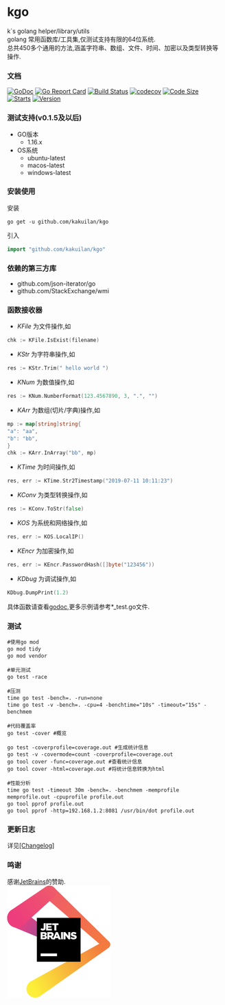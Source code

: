 # kgo

k`s golang helper/library/utils  
golang 常用函数库/工具集,仅测试支持有限的64位系统.  
总共450多个通用的方法,涵盖字符串、数组、文件、时间、加密以及类型转换等操作.

### 文档

[![GoDoc](https://godoc.org/github.com/kakuilan/kgo?status.svg)](https://pkg.go.dev/github.com/kakuilan/kgo)
[![Go Report Card](https://goreportcard.com/badge/github.com/kakuilan/kgo)](https://goreportcard.com/report/github.com/kakuilan/kgo)
[![Build Status](https://github.com/kakuilan/kgo/workflows/kgo-test/badge.svg)](https://github.com/kakuilan/kgo/actions)
[![codecov](https://codecov.io/gh/kakuilan/kgo/branch/master/graph/badge.svg)](https://codecov.io/gh/kakuilan/kgo)
[![Code Size](https://img.shields.io/github/languages/code-size/kakuilan/kgo.svg?style=flat-square)](https://github.com/kakuilan/kgo)
[![Starts](https://img.shields.io/github/stars/kakuilan/kgo.svg)](https://github.com/kakuilan/kgo)
[![Version](https://img.shields.io/github/v/tag/kakuilan/kgo)](https://img.shields.io/github/v/tag/kakuilan/kgo)

### 测试支持(v0.1.5及以后)

- GO版本
    - 1.16.x
- OS系统
    - ubuntu-latest
    - macos-latest
    - windows-latest

### 安装使用

安装

```shell script
go get -u github.com/kakuilan/kgo
```

引入

```go
import "github.com/kakuilan/kgo"
```

### 依赖的第三方库

- github.com/json-iterator/go
- github.com/StackExchange/wmi

### 函数接收器

- *KFile* 为文件操作,如

```go
chk := KFile.IsExist(filename)
```

- *KStr* 为字符串操作,如

```go
res := KStr.Trim(" hello world ")
```

- *KNum* 为数值操作,如

```go
res := KNum.NumberFormat(123.4567890, 3, ".", "")
```

- *KArr* 为数组(切片/字典)操作,如

```go
mp := map[string]string{
"a": "aa",
"b": "bb",
}
chk := KArr.InArray("bb", mp)    
```

- *KTime* 为时间操作,如

```go
res, err := KTime.Str2Timestamp("2019-07-11 10:11:23")
```

- *KConv* 为类型转换操作,如

```go
res := KConv.ToStr(false)
```

- *KOS* 为系统和网络操作,如

```go
res, err := KOS.LocalIP()
```

- *KEncr* 为加密操作,如

```go
res, err := KEncr.PasswordHash([]byte("123456"))
```

- *KDbug* 为调试操作,如

```go
KDbug.DumpPrint(1.2)
```

具体函数请查看[godoc](https://pkg.go.dev/github.com/kakuilan/kgo),更多示例请参考*_test.go文件.

### 测试

```shell
#使用go mod
go mod tidy
go mod vendor

#单元测试
go test -race

#压测
time go test -bench=. -run=none
time go test -v -bench=. -cpu=4 -benchtime="10s" -timeout="15s" -benchmem

#代码覆盖率
go test -cover #概览

go test -coverprofile=coverage.out #生成统计信息
go test -v -covermode=count -coverprofile=coverage.out
go tool cover -func=coverage.out #查看统计信息
go tool cover -html=coverage.out #将统计信息转换为html

#性能分析
time go test -timeout 30m -bench=. -benchmem -memprofile memprofile.out -cpuprofile profile.out
go tool pprof profile.out
go tool pprof -http=192.168.1.2:8081 /usr/bin/dot profile.out
```

### 更新日志

详见[[Changelog]](/docs/changelog.md)

### 鸣谢

感谢[JetBrains](https://www.jetbrains.com/?from=kakuilan/kgo)的赞助.  
![JetBrains](testdata/jetbrains.svg)

